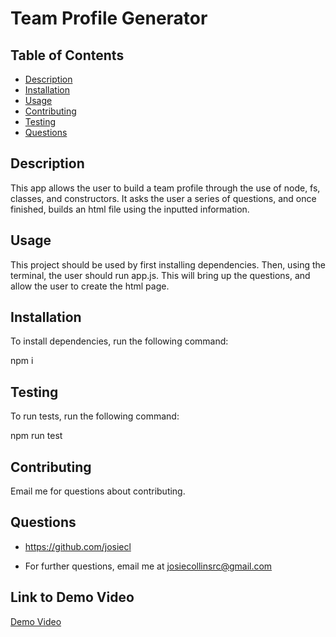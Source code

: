 # Team Profile Generator

## Table of Contents
* [Description](#description)
* [Installation](#installation)
* [Usage](#usage)
* [Contributing](#contributing)
* [Testing](#testing)
* [Questions](#questions)

## Description
This app allows the user to build a team profile through the use of node, fs, classes, and constructors. It asks the user a series of questions, and once finished, builds an html file using the inputted information.

## Usage
This project should be used by first installing dependencies. Then, using the terminal, the user should run app.js. This will bring up the questions, and allow the user to create the html page.

## Installation
To install dependencies, run the following command: 

npm i

## Testing
To run tests, run the following command: 

npm run test

## Contributing
Email me for questions about contributing.

## Questions
* https://github.com/josiecl

* For further questions, email me at josiecollinsrc@gmail.com

## Link to Demo Video
[Demo Video](https://youtu.be/wUbxwS82Dp0)